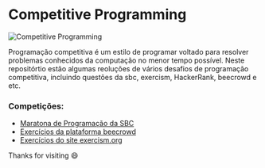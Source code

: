 # Competitive Programming

![Competitive Programming](https://i.ytimg.com/vi/ueNT-w7Oluw/maxresdefault.jpg)

Programação competitiva é um estilo de programar voltado para resolver problemas conhecidos da computação no menor tempo possível. Neste repositórtio estão algumas reoluções de vários desafios de programação competitiva, incluindo questões da sbc, exercism, HackerRank, beecrowd e etc.

### Competições:

* [Maratona de Programação da SBC](https://github.com/gabrielfelipeassuncaodesouza/competitive-programming/tree/main/sbc)
* [Exercícios da plataforma beecrowd](https://github.com/gabrielfelipeassuncaodesouza/competitive-programming/tree/main/beecrowd)
* [Exercícios do site exercism.org](https://github.com/gabrielfelipeassuncaodesouza/competitive-programming/tree/main/exercism)

Thanks for visiting :smile:
